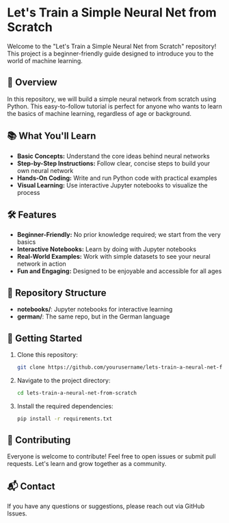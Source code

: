 # Let's Train a Simple Neural Net from Scratch

Welcome to the "Let's Train a Simple Neural Net from Scratch" repository! This project is a beginner-friendly guide designed to introduce you to the world of machine learning.

## 🚀 Overview

In this repository, we will build a simple neural network from scratch using Python. This easy-to-follow tutorial is perfect for anyone who wants to learn the basics of machine learning, regardless of age or background.

## 📚 What You'll Learn

- **Basic Concepts:** Understand the core ideas behind neural networks
- **Step-by-Step Instructions:** Follow clear, concise steps to build your own neural network
- **Hands-On Coding:** Write and run Python code with practical examples
- **Visual Learning:** Use interactive Jupyter notebooks to visualize the process

## 🛠️ Features

- **Beginner-Friendly:** No prior knowledge required; we start from the very basics
- **Interactive Notebooks:** Learn by doing with Jupyter notebooks
- **Real-World Examples:** Work with simple datasets to see your neural network in action
- **Fun and Engaging:** Designed to be enjoyable and accessible for all ages

## 📁 Repository Structure

- **notebooks/**: Jupyter notebooks for interactive learning
- **german/**: The same repo, but in the German language

## 🔧 Getting Started

1. Clone this repository:
   ```bash
   git clone https://github.com/yourusername/lets-train-a-neural-net-from-scratch.git
   ```
2. Navigate to the project directory:
   ```bash
   cd lets-train-a-neural-net-from-scratch
   ```
3. Install the required dependencies:
   ```bash
   pip install -r requirements.txt
   ```

## 🌟 Contributing

Everyone is welcome to contribute! Feel free to open issues or submit pull requests. Let's learn and grow together as a community.

## 📬 Contact

If you have any questions or suggestions, please reach out via GitHub Issues.
